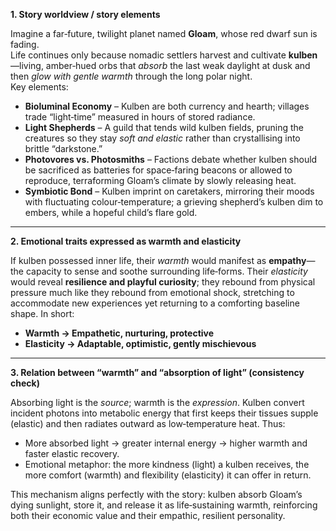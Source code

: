 **1. Story worldview / story elements**

Imagine a far‑future, twilight planet named **Gloam**, whose red dwarf sun is fading.  
Life continues only because nomadic settlers harvest and cultivate **kulben**—living, amber‑hued orbs that *absorb* the last weak daylight at dusk and then *glow with gentle warmth* through the long polar night.  
Key elements:

- **Bioluminal Economy** – Kulben are both currency and hearth; villages trade “light‑time” measured in hours of stored radiance.  
- **Light Shepherds** – A guild that tends wild kulben fields, pruning the creatures so they stay *soft and elastic* rather than crystallising into brittle “darkstone.”  
- **Photovores vs. Photosmiths** – Factions debate whether kulben should be sacrificed as batteries for space‑faring beacons or allowed to reproduce, terraforming Gloam’s climate by slowly releasing heat.  
- **Symbiotic Bond** – Kulben imprint on caretakers, mirroring their moods with fluctuating colour‑temperature; a grieving shepherd’s kulben dim to embers, while a hopeful child’s flare gold.  

---

**2. Emotional traits expressed as warmth and elasticity**

If kulben possessed inner life, their *warmth* would manifest as **empathy**—the capacity to sense and soothe surrounding life‑forms. Their *elasticity* would reveal **resilience and playful curiosity**; they rebound from physical pressure much like they rebound from emotional shock, stretching to accommodate new experiences yet returning to a comforting baseline shape. In short:

- **Warmth → Empathetic, nurturing, protective**  
- **Elasticity → Adaptable, optimistic, gently mischievous**

---

**3. Relation between “warmth” and “absorption of light” (consistency check)**

Absorbing light is the *source*; warmth is the *expression*. Kulben convert incident photons into metabolic energy that first keeps their tissues supple (elastic) and then radiates outward as low‑temperature heat. Thus:

- More absorbed light → greater internal energy → higher warmth and faster elastic recovery.  
- Emotional metaphor: the more kindness (light) a kulben receives, the more comfort (warmth) and flexibility (elasticity) it can offer in return.

This mechanism aligns perfectly with the story: kulben absorb Gloam’s dying sunlight, store it, and release it as life‑sustaining warmth, reinforcing both their economic value and their empathic, resilient personality.
